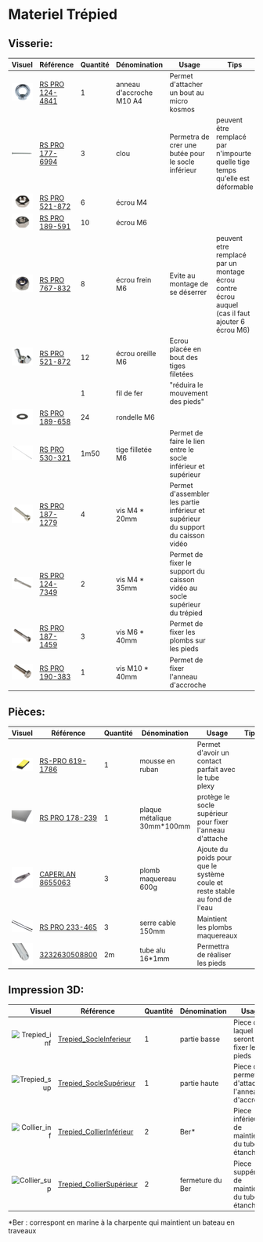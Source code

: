 # Materiel Trépied
## Visserie:
| Visuel | Référence | Quantité | Dénomination | Usage | Tips |
|-------|-----------|----------|--------------------------|-----------------------------------------|----------|
|<img src="https://github.com/Hclothilde/Documentation_KOSMOS/blob/c5ffe61db21c825193d5f4a77e70ee0dd1655b68/docs/pictures/equipments/trepied/anneau_m10.PNG" width="150"/>        |[RS PRO 124-4841](https://fr.rs-online.com/web/p/anneaux-de-levage/1244841?gb=s)           |         1| anneau d'accroche M10 A4 |Permet d'attacher un bout au micro kosmos |          |
|<img src="https://github.com/Hclothilde/Documentation_KOSMOS/blob/c5ffe61db21c825193d5f4a77e70ee0dd1655b68/docs/pictures/equipments/trepied/clou.PNG" width="150"/>        |[RS PRO 177-6994](https://fr.rs-online.com/web/p/clous/1776994)           |         3| clou                     |Permetra de crer une butée pour le socle inférieur |peuvent être remplacé  par n'impourte quelle tige temps qu'elle est déformable          |
|<img src="https://github.com/Hclothilde/Documentation_KOSMOS/blob/c5ffe61db21c825193d5f4a77e70ee0dd1655b68/docs/pictures/equipments/trepied/ecrou_m4.PNG" width="150"/>        |[RS PRO 521-872](https://fr.rs-online.com/web/p/ecrous-hexagonaux/0189579)           |         6| écrou M4                 |                                         |          |
|<img src="https://github.com/Hclothilde/Documentation_KOSMOS/blob/c5ffe61db21c825193d5f4a77e70ee0dd1655b68/docs/pictures/equipments/trepied/ecrou_m6.PNG" width="150"/>        |[RS PRO 189-591](https://fr.rs-online.com/web/p/ecrous-hexagonaux/0189591)           |        10| écrou M6                 |                                         |          |
|<img src="https://github.com/Hclothilde/Documentation_KOSMOS/blob/c5ffe61db21c825193d5f4a77e70ee0dd1655b68/docs/pictures/equipments/trepied/ecrou%20frein%20m6.PNG" width="150"/>        |[RS PRO 767-832](https://fr.rs-online.com/web/p/ecrous-hexagonaux/0767832)           |         8| écrou frein  M6         |Evite au montage de se déserrer          |peuvent etre remplacé par un montage écrou contre écrou auquel (cas il faut ajouter 6 écrou M6)         |
|<img src="https://github.com/Hclothilde/Documentation_KOSMOS/blob/c5ffe61db21c825193d5f4a77e70ee0dd1655b68/docs/pictures/equipments/trepied/ecrou_oreilles_m6.PNG" width="150"/>        |[RS PRO 521-872](https://fr.rs-online.com/web/p/ecrous-a-oreilles/0521872)           |        12| écrou oreille M6         |Ecrou placée en bout des tiges filetées            |          |
|        |           |         1| fil de fer               |"réduira le mouvement des pieds"                                         |          |
|<img src="https://github.com/Hclothilde/Documentation_KOSMOS/blob/c5ffe61db21c825193d5f4a77e70ee0dd1655b68/docs/pictures/equipments/trepied/rondelle_m6.PNG" width="150"/>        |[RS PRO 189-658](https://fr.rs-online.com/web/p/rondelles/0189658)           |        24| rondelle M6              |                                         |          |
|![tige filetée](pictures/equipments/trepied/tige_filetee.PNG)        |[RS PRO 530-321](https://fr.rs-online.com/web/p/tiges-filetees/0530321?gb=s)     |      1m50| tige filletée M6         | Permet de faire le lien entre le socle inférieur et supérieur    |          |
| <img src="https://github.com/Hclothilde/Documentation_KOSMOS/blob/476cfb4e406db8f2a71ea4fcc6a18983dce0f839/docs/pictures/equipments/trepied/vis_m4_20mm.PNG" width="150"/>        |[RS PRO 187-1279](https://fr.rs-online.com/web/p/vis-a-six-pans/1871279)           |         4| vis M4 * 20mm     |Permet d'assembler les partie inférieur et supérieur du support du caisson vidéo   |          |
|<img src="https://github.com/Hclothilde/Documentation_KOSMOS/blob/476cfb4e406db8f2a71ea4fcc6a18983dce0f839/docs/pictures/equipments/trepied/vis_m4_35mm.PNG" width="150"/>        |[RS PRO 124-7349](https://fr.rs-online.com/web/p/vis-a-six-pans/1247349)           |         2| vis M4 * 35mm     |Permet de fixer le support du caisson vidéo au socle supérieur du trépied          |          |
|<img src="https://github.com/Hclothilde/Documentation_KOSMOS/blob/476cfb4e406db8f2a71ea4fcc6a18983dce0f839/docs/pictures/equipments/trepied/vis_m6_40mm.PNG" width="150"/>        |[RS PRO 187-1459](https://fr.rs-online.com/web/p/vis-a-six-pans/1871459)           |         3| vis M6 * 40mm     |Permet de fixer les plombs sur les pieds                                         |          |
|<img src="https://github.com/Hclothilde/Documentation_KOSMOS/blob/476cfb4e406db8f2a71ea4fcc6a18983dce0f839/docs/pictures/equipments/trepied/vis_m10_40mm.PNG" width="150"/>        |[RS PRO 190-383](https://fr.rs-online.com/web/p/vis-a-tete-hexagonale/0190383)           |         1| vis M10 * 40mm    |Permet de fixer l'anneau d'accroche                                         |          |


## Pièces:
| Visuel | Référence | Quantité | Dénomination | Usage | Tips |
|-------:|-----------|----------|--------------------------|-----------------------------------------|----------|
|![mousse_ruban](pictures/equipments/trepied/mousse_ruban.PNG)   |[RS-PRO 619-1786](https://fr.rs-online.com/web/p/rubans-mousse/6191786)           |         1| mousse en ruban          |Permet d'avoir un contact parfait avec le tube plexy|          |
|![plaque](pictures/equipments/trepied/plaque_metalique.png)   |[RS PRO 178-239](https://fr.rs-online.com/web/p/feuilles-metalliques/0178239?gb=s)           |         1| plaque métalique 30mm*100mm | protège le socle supérieur pour fixer l'anneau d'attache                                  |          |
|![plomb](pictures/equipments/trepied/plomb-maquereau.png)        |[CAPERLAN 8655063](https://www.decathlon.fr/p/plomb-maquereau-long-peche-en-mer/_/R-p-335078?mc=8655063&utm_source=google&utm_medium=sea&utm_campaign=fr_t-perf_ct-shopp_n-shopping_hm_peche_mp_ts-gen_f-cv_o-roas_pt-pb_xx-shopping_hm_peche_mp&utm_term=_n-shopping_hm_peche_mp_ts-gen_pt-pb_yy-peche_plomb&gad_source=1&gclid=EAIaIQobChMIpd3PnKLOhAMVAahoCR3GDAL-EAQYAiABEgKDmfD_BwE)         |         3| plomb maquereau 600g          | Ajoute du poids pour que le système coule et reste stable au fond de l'eau      |          |
|![serre cable](pictures/equipments/trepied/serre_cable.PNG)        |[RS PRO 233-465](https://fr.rs-online.com/web/p/serre-cables/0233465?gb=s)           |         3|serre cable 150mm  | Maintient les plombs maquereaux   |          |
|![tube_alu](pictures/equipments/trepied/tube.PNG)        |[3232630508800](https://www.mr-bricolage.fr/tube-rond-aluminium-16x1mm-1m-brut-cqfd.html?storeID=S328&at_medium=paid&at_source=google&at_campaign=LIA_all_product_horscustom&at_adgroupname=Exlusion_de_tout_les_custom_label&at_content=3232630508800&at_temp=9055186&at_network=g&at_campaignid=19604470522&at_variant=652350492136&at_term=&gad_source=1&gclid=EAIaIQobChMI0dqDjKrOhAMVUbRoCR0_rwCEEAQYBCABEgIUFfD_BwE)           |        2m| tube alu 16*1mm          | Permettra de réaliser les pieds                  |          |



## Impression 3D:
| Visuel | Référence | Quantité | Dénomination | Usage | Tips |
|-------:|-----------|----------|--------------------------|-----------------------------------------|----------|
| ![Trepied_inf](/../µKOSMOS/docs/pictures/3Dpart/trepied/socleInferieur.png)        |[Trepied_SocleInferieur](/../µKOSMOS/hardware/3Dprint_files/trepied/Trepied_SocleInferieur.stl)           |         1| partie basse             |Piece dans laquel seront fixer les pieds                                         |          |
| ![Trepied_sup](/../µKOSMOS/docs/pictures/3Dpart/trepied/socleSuperieur.png)        |[Trepied_SocleSupérieur](/../µKOSMOS/hardware/3Dprint_files/trepied/Trepied_SocleSupérieur.stl)           |         1| partie haute             |Piece qui permettra d'attacher l'anneau d'accroche                                          |          |
| ![Collier_inf](/../µKOSMOS/docs/pictures/3Dpart/trepied/collierInferieur.png)        |[Trepied_CollierInférieur](/../µKOSMOS/hardware/3Dprint_files/trepied/Trepied_CollierInférieur.stl)             |         2| Ber*               |Piece inférieur de maintient du tube étanche                                         |          |
| ![Collier_sup](/../µKOSMOS/docs/pictures/3Dpart/trepied/collierSuperieur.png)        |[Trepied_CollierSupérieur](/../µKOSMOS/hardware/3Dprint_files/trepied/Trepied_CollierSupérieur.stl)             |         2| fermeture du Ber   |Piece suppérieur de maintient du tube étanche                                         |          |


*Ber : correspont en marine à la charpente qui maintient un bateau en traveaux 
